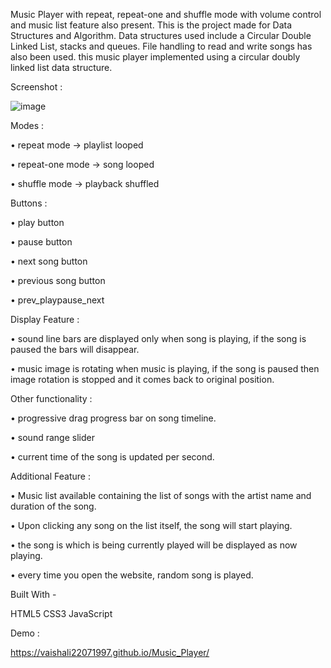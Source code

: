 Music Player with repeat, repeat-one and shuffle mode with volume control and music list feature also present. This is the project made for Data Structures and Algorithm. Data structures used include a Circular Double Linked List, stacks and queues. File handling to read and write songs has also been used. this music player implemented using a circular doubly linked list data structure.

Screenshot :

![image](https://github.com/vaishali22071997/Music_Player/assets/137603391/8b925c06-c603-4213-915f-6c89da8a98c2)


Modes :

• repeat mode -> playlist looped

• repeat-one mode -> song looped

• shuffle mode -> playback shuffled

Buttons :

• play button

• pause button

• next song button

• previous song button

• prev_playpause_next

Display Feature :

• sound line bars are displayed only when song is playing, if the song is paused the bars will disappear.

• music image is rotating when music is playing, if the song is paused then image rotation is stopped and it comes back to original position.

Other functionality :

• progressive drag progress bar on song timeline.

• sound range slider

• current time of the song is updated per second.

Additional Feature :

• Music list available containing the list of songs with the artist name and duration of the song.

• Upon clicking any song on the list itself, the song will start playing.

• the song is which is being currently played will be displayed as now playing.

• every time you open the website, random song is played.

Built With -

HTML5 CSS3 JavaScript

Demo :

https://vaishali22071997.github.io/Music_Player/
